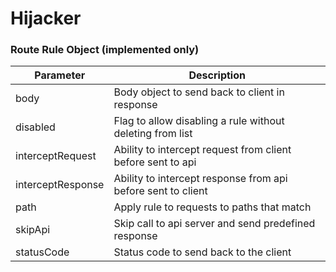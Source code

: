 # Hijacker

### Route Rule Object (implemented only)
| Parameter         | Description                                                  |
| ----------------- | ------------------------------------------------------------ |
| body              | Body object to send back to client in response               |
| disabled          | Flag to allow disabling a rule without deleting from list    |
| interceptRequest  | Ability to intercept request from client before sent to api  |
| interceptResponse | Ability to intercept response from api before sent to client |
| path              | Apply rule to requests to paths that match                   |
| skipApi           | Skip call to api server and send predefined response         |
| statusCode        | Status code to send back to the client                       |
